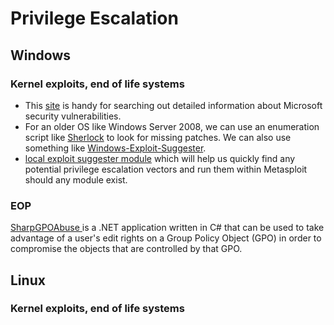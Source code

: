 # Privilege Escalation

## Windows

### Kernel exploits, end of life systems

* This [site](https://msrc.microsoft.com/update-guide/vulnerability) is handy for searching out detailed information about Microsoft security vulnerabilities.
* For an older OS like Windows Server 2008, we can use an enumeration script like [Sherlock](https://github.com/rasta-mouse/Sherlock) to look for missing patches. We can also use something like [Windows-Exploit-Suggester](https://github.com/AonCyberLabs/Windows-Exploit-Suggester).
* [local exploit suggester module](https://www.rapid7.com/blog/post/2015/08/11/metasploit-local-exploit-suggester-do-less-get-more/) which will help us quickly find any potential privilege escalation vectors and run them within Metasploit should any module exist.

### EOP

[SharpGPOAbuse ](https://github.com/FSecureLABS/SharpGPOAbuse)is a .NET application written in C# that can be used to take advantage of a user's edit rights on a Group Policy Object (GPO) in order to compromise the objects that are controlled by that GPO.

## Linux

### Kernel exploits, end of life systems
